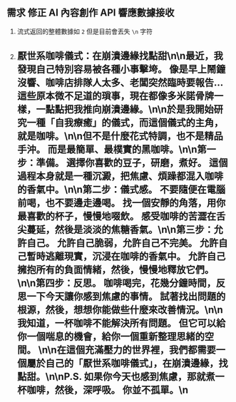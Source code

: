 ## 需求 **修正 AI 內容創作 API 響應數據接收**
1. 流式返回的整體數據如 `2` 但是目前會丟失 `\n` 字符 
2. ## 厭世系咖啡儀式：在崩潰邊緣找點甜\n\n最近，我發現自己特別容易被各種小事擊垮。 像是早上鬧鐘沒響、咖啡店排隊人太多、老闆突然臨時要報告… 這些原本微不足道的瑣事，現在都像多米諾骨牌一樣，一點點把我推向崩潰邊緣。\n\n於是我開始研究一種「自我療癒」的儀式，而這個儀式的主角，就是咖啡。\n\n但不是什麼花式特調，也不是精品手沖。 而是最簡單、最樸實的黑咖啡。\n\n**第一步：準備。** 選擇你喜歡的豆子，研磨，煮好。 這個過程本身就是一種沉澱，把焦慮、煩躁都混入咖啡的香氣中。\n\n**第二步：儀式感。** 不要隨便在電腦前喝，也不要邊走邊喝。 找一個安靜的角落，用你最喜歡的杯子，慢慢地啜飲。 感受咖啡的苦澀在舌尖蔓延，然後是淡淡的焦糖香氣。\n\n**第三步：允許自己。** 允許自己脆弱，允許自己不完美。 允許自己暫時逃離現實，沉浸在咖啡的香氣中。 允許自己擁抱所有的負面情緒，然後，慢慢地釋放它們。\n\n**第四步：反思。** 咖啡喝完，花幾分鐘時間，反思一下今天讓你感到焦慮的事情。 試著找出問題的根源，然後，想想你能做些什麼來改善情況。\n\n我知道，一杯咖啡不能解決所有問題。 但它可以給你一個喘息的機會，給你一個重新整理思緒的空間。 \n\n在這個充滿壓力的世界裡，我們都需要一個屬於自己的「厭世系咖啡儀式」，在崩潰邊緣，找點甜。\n\n**P.S.** 如果你今天也感到焦慮，那就煮一杯咖啡，然後，深呼吸。 你並不孤單。\n